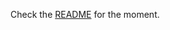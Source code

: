Check the [README](https://gitlab.com/eneiluj/phonetrack-oc#phonetrack-owncloudnextcloud-application) for the moment.